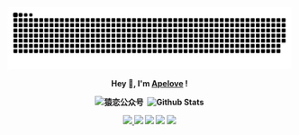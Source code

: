 <!-- ### Hi there 👋 -->

<!--
**leewint/leewint** is a ✨ _special_ ✨ repository because its `README.md` (this file) appears on your GitHub profile.

Here are some ideas to get you started:

- 🔭 I’m currently working on ...
- 🌱 I’m currently learning ...
- 👯 I’m looking to collaborate on ...
- 🤔 I’m looking for help with ...
- 💬 Ask me about ...
- 📫 How to reach me: ...
- 😄 Pronouns: ...
- ⚡ Fun fact: ...
-->

<p align="center">
<img src="https://raw.githubusercontent.com/leewint/leewint/main/out/github-contribution-grid-snake.svg" alt="github-contribution-grid-snake" />
</p>

<p align="center">
    <b>Hey 👋, I'm <a href="https://apelove.top">Apelove</a> !<b/>
</p>

<p align="center">
    <img src="https://cdn.jsdelivr.net/gh/leewint/Images@main/common/202205102315734-gongzhonghao.png" alt="猿恋公众号" width="196" height="196">&nbsp;&nbsp;<img src="https://github-readme-stats.vercel.app/api?username=leewint&show_icons=true&bg_color=ffffff00&text_color=666666" alt="Github Stats"/>
</p>

<p align="center">
    <a title="Hits" target="_blank" href="https://github.com/leewint/leewint">
        <img src="https://hits.b3log.org/leewint/leewint.svg">
    </a>
    <img src="https://visitor-badge.glitch.me/badge?page_id=leewint"/>
    <img src="https://img.shields.io/badge/-Java-deb22b?style=flat-square&logo=Java"/>
    <img src="https://img.shields.io/badge/-HTML5-E34F26?style=flat-square&logo=html5&logoColor=white"/>
    <img src="https://img.shields.io/badge/-CSS3-1572B6?style=flat-square&logo=css3"/>
</p>
